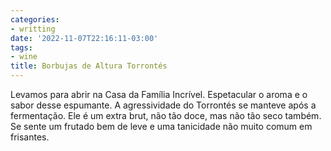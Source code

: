 ```yaml
---
categories:
- writting
date: '2022-11-07T22:16:11-03:00'
tags:
- wine
title: Borbujas de Altura Torrontés
---
```


Levamos para abrir na Casa da Família Incrível. Espetacular o aroma e o sabor desse espumante. A agressividade do Torrontés se manteve após a fermentação. Ele é um extra brut, não tão doce, mas não tão seco também. Se sente um frutado bem de leve e uma tanicidade não muito comum em frisantes.